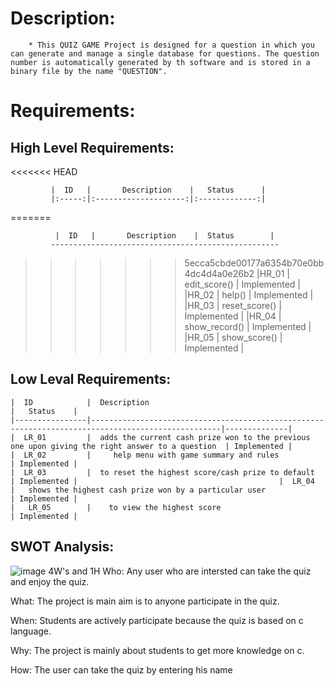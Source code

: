# Description:
        * This QUIZ GAME Project is designed for a question in which you can generate and manage a single database for questions. The question number is automatically generated by th software and is stored in a binary file by the name "QUESTION".
  # Requirements:
  ## High Level Requirements:
<<<<<<< HEAD

             |  ID   |       Description    |	Status      |
             |:-----:|:--------------------:|:-------------:|
=======
               
              |  ID   |       Description    |	Status        |
             ---------------------------------------------------
>>>>>>> 5ecca5cbde00177a6354b70e0bb4dc4d4a0e26b2
             |HR_01  |	 edit_score()   |	Implemented   |
             |HR_02  |	  help()	  |    Implemented   |
             |HR_03  |       reset_score()  |	Implemented   |
             |HR_04  |	show_record()   |    Implemented   |
             |HR_05  |	show_score()	  |    Implemented   |



  
   ## Low Leval Requirements:
                
            

    |  ID            |  Description	                                                                              |   Status    |
    |----------------|---------------------------------------------------------------------------------------------------|--------------|
    |  LR_01         |  adds the current cash prize won to the previous one upon giving the right answer to a question  | Implemented |
    |  LR_02         |	   help menu with game summary and rules                                                    | Implemented |
    |  LR_03         |  to reset the highest score/cash prize to default                                                | Implemented |                                             |  LR_04         |   shows the highest cash prize won by a particular user	                                     | Implemented |
    |   LR_05        |    to view the highest score                                                                     | Implemented |
## SWOT Analysis:
   ![image](https://user-images.githubusercontent.com/87614111/153429883-897bb5f4-e6d3-4395-9871-d1f776cbaca4.png)
 4W's and 1H
Who:
Any user who are intersted can take the quiz and enjoy the quiz.

What:
The project is main aim is to anyone participate in the quiz.

When:
Students are actively participate because the quiz is based on c language.

Why:
The project is mainly about students to get more knowledge on c.

How:
The user can take the quiz by entering his name

